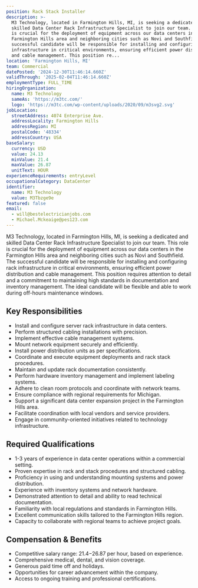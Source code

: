 ```yaml
---
position: Rack Stack Installer
description: >-
  M3 Technology, located in Farmington Hills, MI, is seeking a dedicated and
  skilled Data Center Rack Infrastructure Specialist to join our team. This role
  is crucial for the deployment of equipment across our data centers in the
  Farmington Hills area and neighboring cities such as Novi and Southfield. The
  successful candidate will be responsible for installing and configuring rack
  infrastructure in critical environments, ensuring efficient power distribution
  and cable management. This position re...
location: 'Farmington Hills, MI'
team: Commercial
datePosted: '2024-12-30T11:46:14.660Z'
validThrough: '2025-02-04T11:46:14.660Z'
employmentType: FULL_TIME
hiringOrganization:
  name: M3 Technology
  sameAs: 'https://m3tc.com/'
  logo: 'https://m3tc.com/wp-content/uploads/2020/09/m3svg2.svg'
jobLocation:
  streetAddress: 4074 Enterprise Ave.
  addressLocality: Farmington Hills
  addressRegion: MI
  postalCode: '48334'
  addressCountry: USA
baseSalary:
  currency: USD
  value: 24.13
  minValue: 21.4
  maxValue: 26.87
  unitText: HOUR
experienceRequirements: entryLevel
occupationalCategory: DataCenter
identifier:
  name: M3 Technology
  value: M3Tbzge9e
featured: false
email:
  - will@bestelectricianjobs.com
  - Michael.Mckeaige@pes123.com
---
```




M3 Technology, located in Farmington Hills, MI, is seeking a dedicated and skilled Data Center Rack Infrastructure Specialist to join our team. This role is crucial for the deployment of equipment across our data centers in the Farmington Hills area and neighboring cities such as Novi and Southfield. The successful candidate will be responsible for installing and configuring rack infrastructure in critical environments, ensuring efficient power distribution and cable management. This position requires attention to detail and a commitment to maintaining high standards in documentation and inventory management. The ideal candidate will be flexible and able to work during off-hours maintenance windows. 

## Key Responsibilities

- Install and configure server rack infrastructure in data centers.
- Perform structured cabling installations with precision.
- Implement effective cable management systems.
- Mount network equipment securely and efficiently.
- Install power distribution units as per specifications.
- Coordinate and execute equipment deployments and rack stack procedures.
- Maintain and update rack documentation consistently.
- Perform hardware inventory management and implement labeling systems.
- Adhere to clean room protocols and coordinate with network teams.
- Ensure compliance with regional requirements for Michigan.
- Support a significant data center expansion project in the Farmington Hills area.
- Facilitate coordination with local vendors and service providers.
- Engage in community-oriented initiatives related to technology infrastructure.

## Required Qualifications

- 1-3 years of experience in data center operations within a commercial setting.
- Proven expertise in rack and stack procedures and structured cabling.
- Proficiency in using and understanding mounting systems and power distribution.
- Experience with inventory systems and network hardware.
- Demonstrated attention to detail and ability to read technical documentation.
- Familiarity with local regulations and standards in Farmington Hills.
- Excellent communication skills tailored to the Farmington Hills region.
- Capacity to collaborate with regional teams to achieve project goals.

## Compensation & Benefits

- Competitive salary range: $21.4-$26.87 per hour, based on experience.
- Comprehensive medical, dental, and vision coverage.
- Generous paid time off and holidays.
- Opportunities for career advancement within the company.
- Access to ongoing training and professional certifications.